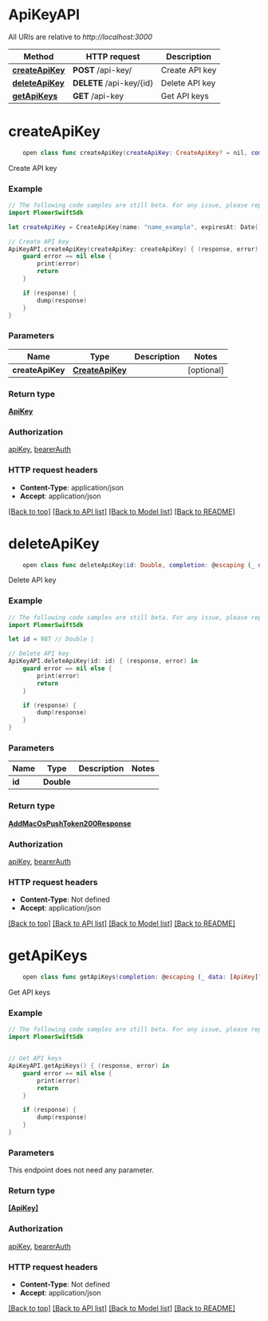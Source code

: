 # ApiKeyAPI

All URIs are relative to *http://localhost:3000*

Method | HTTP request | Description
------------- | ------------- | -------------
[**createApiKey**](ApiKeyAPI.md#createapikey) | **POST** /api-key/ | Create API key
[**deleteApiKey**](ApiKeyAPI.md#deleteapikey) | **DELETE** /api-key/{id} | Delete API key
[**getApiKeys**](ApiKeyAPI.md#getapikeys) | **GET** /api-key | Get API keys


# **createApiKey**
```swift
    open class func createApiKey(createApiKey: CreateApiKey? = nil, completion: @escaping (_ data: ApiKey?, _ error: Error?) -> Void)
```

Create API key

### Example
```swift
// The following code samples are still beta. For any issue, please report via http://github.com/OpenAPITools/openapi-generator/issues/new
import PlomerSwiftSdk

let createApiKey = CreateApiKey(name: "name_example", expiresAt: Date()) // CreateApiKey |  (optional)

// Create API key
ApiKeyAPI.createApiKey(createApiKey: createApiKey) { (response, error) in
    guard error == nil else {
        print(error)
        return
    }

    if (response) {
        dump(response)
    }
}
```

### Parameters

Name | Type | Description  | Notes
------------- | ------------- | ------------- | -------------
 **createApiKey** | [**CreateApiKey**](CreateApiKey.md) |  | [optional] 

### Return type

[**ApiKey**](ApiKey.md)

### Authorization

[apiKey](../README.md#apiKey), [bearerAuth](../README.md#bearerAuth)

### HTTP request headers

 - **Content-Type**: application/json
 - **Accept**: application/json

[[Back to top]](#) [[Back to API list]](../README.md#documentation-for-api-endpoints) [[Back to Model list]](../README.md#documentation-for-models) [[Back to README]](../README.md)

# **deleteApiKey**
```swift
    open class func deleteApiKey(id: Double, completion: @escaping (_ data: AddMacOsPushToken200Response?, _ error: Error?) -> Void)
```

Delete API key

### Example
```swift
// The following code samples are still beta. For any issue, please report via http://github.com/OpenAPITools/openapi-generator/issues/new
import PlomerSwiftSdk

let id = 987 // Double | 

// Delete API key
ApiKeyAPI.deleteApiKey(id: id) { (response, error) in
    guard error == nil else {
        print(error)
        return
    }

    if (response) {
        dump(response)
    }
}
```

### Parameters

Name | Type | Description  | Notes
------------- | ------------- | ------------- | -------------
 **id** | **Double** |  | 

### Return type

[**AddMacOsPushToken200Response**](AddMacOsPushToken200Response.md)

### Authorization

[apiKey](../README.md#apiKey), [bearerAuth](../README.md#bearerAuth)

### HTTP request headers

 - **Content-Type**: Not defined
 - **Accept**: application/json

[[Back to top]](#) [[Back to API list]](../README.md#documentation-for-api-endpoints) [[Back to Model list]](../README.md#documentation-for-models) [[Back to README]](../README.md)

# **getApiKeys**
```swift
    open class func getApiKeys(completion: @escaping (_ data: [ApiKey]?, _ error: Error?) -> Void)
```

Get API keys

### Example
```swift
// The following code samples are still beta. For any issue, please report via http://github.com/OpenAPITools/openapi-generator/issues/new
import PlomerSwiftSdk


// Get API keys
ApiKeyAPI.getApiKeys() { (response, error) in
    guard error == nil else {
        print(error)
        return
    }

    if (response) {
        dump(response)
    }
}
```

### Parameters
This endpoint does not need any parameter.

### Return type

[**[ApiKey]**](ApiKey.md)

### Authorization

[apiKey](../README.md#apiKey), [bearerAuth](../README.md#bearerAuth)

### HTTP request headers

 - **Content-Type**: Not defined
 - **Accept**: application/json

[[Back to top]](#) [[Back to API list]](../README.md#documentation-for-api-endpoints) [[Back to Model list]](../README.md#documentation-for-models) [[Back to README]](../README.md)

